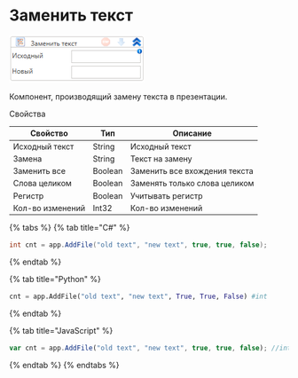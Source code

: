 # Заменить текст

![](../../../resources/activities/extra/powerpoint/image-572.png)



Компонент, производящий замену текста в презентации.

Свойства

| Свойство         | Тип     | Описание                      |
| ---------------- | ------- | ----------------------------- |
| Исходный текст   | String  | Исходный текст                |
| Замена           | String  | Текст на замену               |
| Заменить все     | Boolean | Заменить все вхождения текста |
| Слова целиком    | Boolean | Заменять только слова целиком |
| Регистр          | Boolean | Учитывать регистр             |
| Кол-во изменений | Int32   | Кол-во изменений              |

{% tabs %}
{% tab title="C#" %}
```csharp
int cnt = app.AddFile("old text", "new text", true, true, false);
```
{% endtab %}

{% tab title="Python" %}
```python
cnt = app.AddFile("old text", "new text", True, True, False) #int
```
{% endtab %}

{% tab title="JavaScript" %}
```javascript
var cnt = app.AddFile("old text", "new text", true, true, false); //int
```
{% endtab %}
{% endtabs %}
